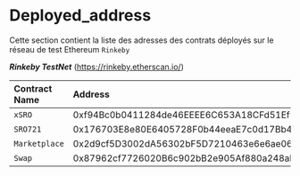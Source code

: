 # Deployed_address

Cette section contient la liste des adresses des contrats déployés sur le réseau de test Ethereum `Rinkeby`


***Rinkeby TestNet*** (https://rinkeby.etherscan.io/)


Contract Name   | Address                     | Explorers
:-------- |:----------------------------- |:-------------------------
`xSRO`   | 0xf94Bc0b0411284de46EEEE6C653A18CFd51Ef9C8 | [etherscan](https://rinkeby.etherscan.io/address/0xf94Bc0b0411284de46EEEE6C653A18CFd51Ef9C8) |
`SRO721`   | 0x176703E8e80E6405728F0b44eeaE7c0d17Bb4F53 | [etherscan](https://rinkeby.etherscan.io/address/0x176703E8e80E6405728F0b44eeaE7c0d17Bb4F53) |
`Marketplace`   | 0x2d9cf5D3002dA56302bF5D7210463e6e6ae06A39 | [etherscan](https://rinkeby.etherscan.io/address/0x2d9cf5D3002dA56302bF5D7210463e6e6ae06A39) |
`Swap`   | 0x87962cf7726020B6c902bB2e905Af880a248ab05 | [etherscan](https://rinkeby.etherscan.io/address/0x87962cf7726020B6c902bB2e905Af880a248ab05) |
